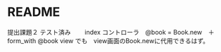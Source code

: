 # README

提出課題２
テスト済み
　　index コントローラ　@book = Book.new　＋　form_with @book view でも　view画面のBook.newに代用できるはず。
